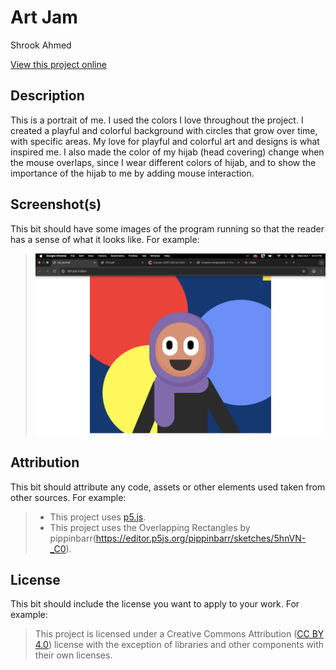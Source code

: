 # Art Jam 

Shrook Ahmed

[View this project online](https://shrook12.github.io/cart253/topics/projects/art_jam_shrook_ahmed/)

## Description

This is a portrait of me. I used the colors I love throughout the project. I created a playful and colorful background with circles that grow over time, with specific areas. My love for playful and colorful art and designs is what inspired me. I also made the color of my hijab (head covering) change when the mouse overlaps, since I wear different colors of hijab, and to show the importance of the hijab to me by adding mouse interaction.

## Screenshot(s)

This bit should have some images of the program running so that the reader has a sense of what it looks like. For example:

> ![Image of a clown face](./assets/images/screenshot.png)

## Attribution

This bit should attribute any code, assets or other elements used taken from other sources. For example:

> - This project uses [p5.js](https://p5js.org).
> - This project uses the Overlapping Rectangles
by pippinbarr(https://editor.p5js.org/pippinbarr/sketches/5hnVN-_C0).



## License

This bit should include the license you want to apply to your work. For example:

> This project is licensed under a Creative Commons Attribution ([CC BY 4.0](https://creativecommons.org/licenses/by/4.0/deed.en)) license with the exception of libraries and other components with their own licenses.